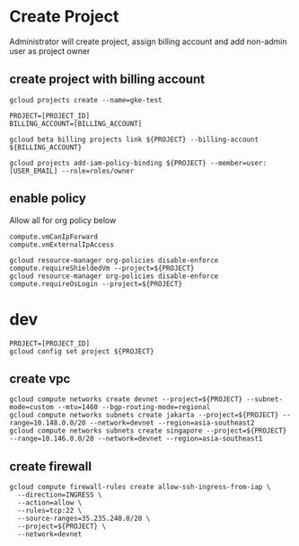 
# Create Project
Administrator will create project, assign billing account and add non-admin user as project owner

## create project with billing account
```
gcloud projects create --name=gke-test
```
```
PROJECT=[PROJECT_ID]
BILLING_ACCOUNT=[BILLING_ACCOUNT]
```
```
gcloud beta billing projects link ${PROJECT} --billing-account ${BILLING_ACCOUNT}
```
```
gcloud projects add-iam-policy-binding ${PROJECT} --member=user:[USER_EMAIL] --role=roles/owner
```
## enable policy
Allow all for org policy below
```
compute.vmCanIpForward
compute.vmExternalIpAccess
```
```
gcloud resource-manager org-policies disable-enforce compute.requireShieldedVm --project=${PROJECT}
gcloud resource-manager org-policies disable-enforce compute.requireOsLogin --project=${PROJECT}
```
# dev
```
PROJECT=[PROJECT_ID]
gcloud config set project ${PROJECT}
```
## create vpc
```
gcloud compute networks create devnet --project=${PROJECT} --subnet-mode=custom --mtu=1460 --bgp-routing-mode=regional
gcloud compute networks subnets create jakarta --project=${PROJECT} --range=10.148.0.0/20 --network=devnet --region=asia-southeast2
gcloud compute networks subnets create singapore --project=${PROJECT} --range=10.146.0.0/20 --network=devnet --region=asia-southeast1
```
## create firewall
```
gcloud compute firewall-rules create allow-ssh-ingress-from-iap \
  --direction=INGRESS \
  --action=allow \
  --rules=tcp:22 \
  --source-ranges=35.235.240.0/20 \
  --project=${PROJECT} \
  --network=devnet
```
